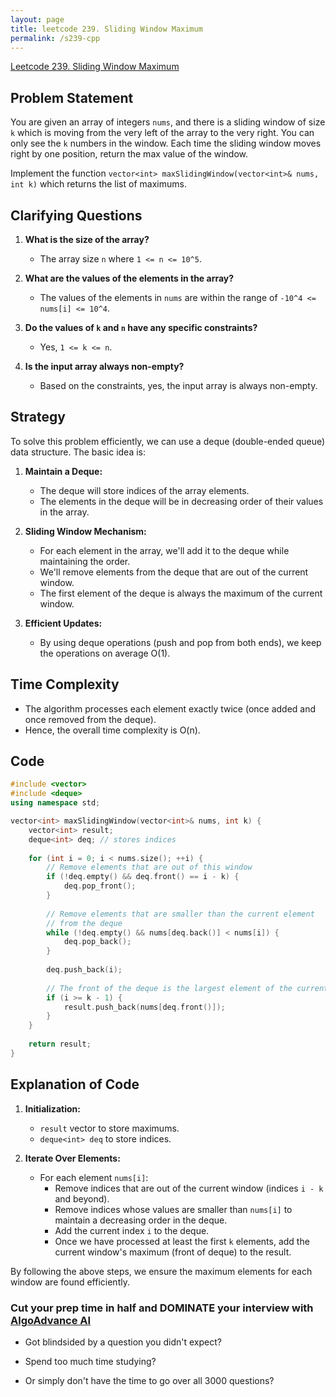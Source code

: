 ```yaml
---
layout: page
title: leetcode 239. Sliding Window Maximum
permalink: /s239-cpp
---
```

[Leetcode 239. Sliding Window Maximum](https://algoadvance.github.io/algoadvance/l239)
## Problem Statement

You are given an array of integers `nums`, and there is a sliding window of size `k` which is moving from the very left of the array to the very right. You can only see the `k` numbers in the window. Each time the sliding window moves right by one position, return the max value of the window.

Implement the function `vector<int> maxSlidingWindow(vector<int>& nums, int k)` which returns the list of maximums.

## Clarifying Questions

1. **What is the size of the array?**
   - The array size `n` where `1 <= n <= 10^5`.
   
2. **What are the values of the elements in the array?**
   - The values of the elements in `nums` are within the range of `-10^4 <= nums[i] <= 10^4`.

3. **Do the values of `k` and `n` have any specific constraints?**
   - Yes, `1 <= k <= n`.

4. **Is the input array always non-empty?**
   - Based on the constraints, yes, the input array is always non-empty.

## Strategy

To solve this problem efficiently, we can use a deque (double-ended queue) data structure. The basic idea is:

1. **Maintain a Deque:**
   - The deque will store indices of the array elements.
   - The elements in the deque will be in decreasing order of their values in the array.
   
2. **Sliding Window Mechanism:**
   - For each element in the array, we'll add it to the deque while maintaining the order.
   - We'll remove elements from the deque that are out of the current window.
   - The first element of the deque is always the maximum of the current window.

3. **Efficient Updates:**
   - By using deque operations (push and pop from both ends), we keep the operations on average O(1).

## Time Complexity

- The algorithm processes each element exactly twice (once added and once removed from the deque).
- Hence, the overall time complexity is O(n).

## Code

```cpp
#include <vector>
#include <deque>
using namespace std;

vector<int> maxSlidingWindow(vector<int>& nums, int k) {
    vector<int> result;
    deque<int> deq; // stores indices
    
    for (int i = 0; i < nums.size(); ++i) {
        // Remove elements that are out of this window
        if (!deq.empty() && deq.front() == i - k) {
            deq.pop_front();
        }
        
        // Remove elements that are smaller than the current element
        // from the deque
        while (!deq.empty() && nums[deq.back()] < nums[i]) {
            deq.pop_back();
        }
        
        deq.push_back(i);
        
        // The front of the deque is the largest element of the current window
        if (i >= k - 1) {
            result.push_back(nums[deq.front()]);
        }
    }
    
    return result;
}
```

## Explanation of Code

1. **Initialization:**
   - `result` vector to store maximums.
   - `deque<int> deq` to store indices.

2. **Iterate Over Elements:**
   - For each element `nums[i]`:
     - Remove indices that are out of the current window (indices `i - k` and beyond).
     - Remove indices whose values are smaller than `nums[i]` to maintain a decreasing order in the deque.
     - Add the current index `i` to the deque.
     - Once we have processed at least the first `k` elements, add the current window's maximum (front of deque) to the result.

By following the above steps, we ensure the maximum elements for each window are found efficiently.


### Cut your prep time in half and DOMINATE your interview with [AlgoAdvance AI](https://algoAdvance.com)

- Got blindsided by a question you didn't expect?

- Spend too much time studying?

- Or simply don't have the time to go over all 3000 questions?


